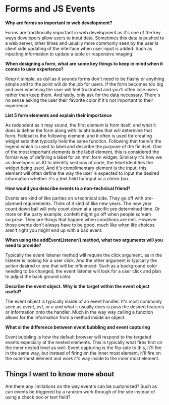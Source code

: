 # Forms and JS Events

**Why are forms so important in web development?**

Forms are traditionally important in web development as it's one of the key ways developers allow users to input data. Sometimes this data is pushed to a web server, other times and usually more commonly seen by the user is client side updating of the interface when user input is added. Such as inputting information to update a table or responsive imaging. 

**When designing a form, what are some key things to keep in mind when it comes to user experience?**

Keep it simple, as dull as it sounds forms don't need to be flashy or anything simple and to the point will do the job for users. If the form becomes too big and over whelming the user will feel frustrated and you'll often lose users rather than keep them. And lastly, only ask for the data necessary. There's no sense asking the user their favorite color if it's not important to their experience.

**List 5 form elements and explain their importance**

As redundent as it may sound, the first element is form itself, and what it does is define the form along with its attributes that will determine that form. Fieldset is the following element, and it often is used for creating widget sets that typically hold the same function. Following that there's the legend which is used to label and describe the purpose of the fieldset. One of the most important elements is the label element, this is considered the formal way of defining a label for an html form widget. Similarly it's how we as developers us ID to identify sections of code, the lebel identifies the widget being used. And it's complimentary element is the input, this element will often define the way the user is expected to input the desired information whether it's a text field for input or a check box.

**How would you describe events to a non-technical friend?**

Events are kind of like parties on a technical side. They go off with pre-planned requirements. Think of it kind of like new years. The new year count down ball will only count down at a specific pre determined time. Or more on the party example, confetti might go off when people scream surprise. They are things that happen when conditions are met. However those events don't always have to be good, much like when life choices aren't right you might end up with a bad event. 

**When using the addEventListener() method, what two arguments will you need to provide?**

Typically the event listener method will require the click argument, as in the listener is looking for a user click. And the other argument is typically the action desired or one that will be influenced. Such as a background color needing to be changed, the event listener will look for a user click and plan to adjust the back ground color. 

**Describe the event object. Why is the target within the event object useful?**

The event object is typically inside of an event handler. It's most commonly seen as *event*, *evt*, or *e* and what it usually does is pass the desired features or information onto the handler. Much in the way way calling a function allows for the information from a method inside an object. 

**What si the difference between event bubbling and event capturing**

Event bubbling is how the default browser will respond to the targeted events especially at the nested elements. This is typically what fires first on the inner nested level as well. Event capturing is the flip side to this, it'll fire in the same way, but instead of firing on the inner most element, it'll fire on the outermost element and work it's way inside to the inner most element. 

## Things I want to know more about

Are there any limitations on the way event's can be customized? Such as can events be triggered by a random work through of the site instead of using a check box or text field?
